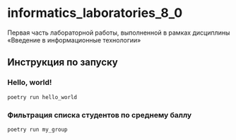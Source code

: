 # informatics_laboratories_8_0

Первая часть лабораторной работы, выполненной в рамках дисциплины «Введение в информационные технологии»

## Инструкция по запуску

### Hello, world!

```shell
poetry run hello_world
```

### Фильтрация списка студентов по среднему баллу

```shell
poetry run my_group
```
